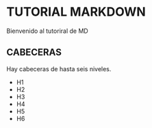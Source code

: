 # TUTORIAL  MARKDOWN
Bienvenido al tutoriral de MD
## CABECERAS
Hay cabeceras de hasta seis niveles.

* H1
* H2
* H3
* H4
* H5
* H6
